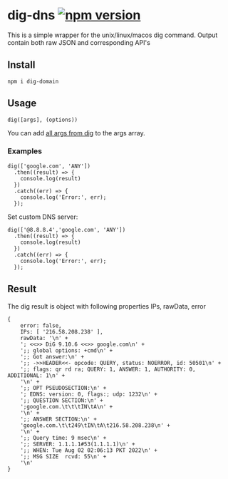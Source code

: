 # dig-dns [![npm version](https://badge.fury.io/js/dig-dns.svg)](https://badge.fury.io/js/dig-dns)
This is a simple wrapper for the unix/linux/macos dig command. Output contain both raw JSON and corresponding API's

## Install
```
npm i dig-domain
```

## Usage
```
dig([args], (options))
```
You can add [all args from dig](https://linux.die.net/man/1/dig) to the args array.
### Examples
```
dig(['google.com', 'ANY'])
  .then((result) => {
    console.log(result)
  })
  .catch((err) => {
    console.log('Error:', err);
  });
```
Set custom DNS server:
```
dig(['@8.8.8.4','google.com', 'ANY'])
  .then((result) => {
    console.log(result)
  })
  .catch((err) => {
    console.log('Error:', err);
  });
```

## Result

The dig result is object with following properties IPs, rawData, error
```
{
    error: false,
    IPs: [ '216.58.208.238' ],
    rawData: '\n' +
    '; <<>> DiG 9.10.6 <<>> google.com\n' +
    ';; global options: +cmd\n' +
    ';; Got answer:\n' +
    ';; ->>HEADER<<- opcode: QUERY, status: NOERROR, id: 50501\n' +
    ';; flags: qr rd ra; QUERY: 1, ANSWER: 1, AUTHORITY: 0, ADDITIONAL: 1\n' +
    '\n' +
    ';; OPT PSEUDOSECTION:\n' +
    '; EDNS: version: 0, flags:; udp: 1232\n' +
    ';; QUESTION SECTION:\n' +
    ';google.com.\t\t\tIN\tA\n' +
    '\n' +
    ';; ANSWER SECTION:\n' +
    'google.com.\t\t249\tIN\tA\t216.58.208.238\n' +
    '\n' +
    ';; Query time: 9 msec\n' +
    ';; SERVER: 1.1.1.1#53(1.1.1.1)\n' +
    ';; WHEN: Tue Aug 02 02:06:13 PKT 2022\n' +
    ';; MSG SIZE  rcvd: 55\n' +
    '\n'
}

```
